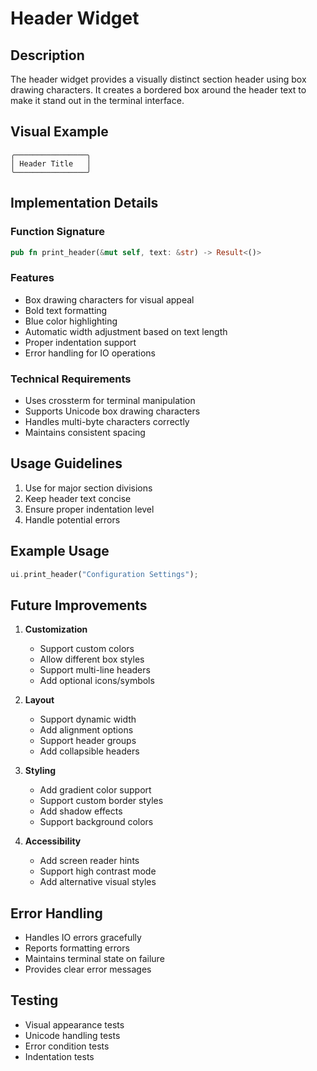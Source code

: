 # Header Widget

## Description
The header widget provides a visually distinct section header using box drawing characters. It creates a bordered box around the header text to make it stand out in the terminal interface.

## Visual Example
```
╭────────────────╮
│ Header Title   │
╰────────────────╯
```

## Implementation Details

### Function Signature
```rust
pub fn print_header(&mut self, text: &str) -> Result<()>
```

### Features
- Box drawing characters for visual appeal
- Bold text formatting
- Blue color highlighting
- Automatic width adjustment based on text length
- Proper indentation support
- Error handling for IO operations

### Technical Requirements
- Uses crossterm for terminal manipulation
- Supports Unicode box drawing characters
- Handles multi-byte characters correctly
- Maintains consistent spacing

## Usage Guidelines
1. Use for major section divisions
2. Keep header text concise
3. Ensure proper indentation level
4. Handle potential errors

## Example Usage
```rust
ui.print_header("Configuration Settings");
```

## Future Improvements
1. **Customization**
   - Support custom colors
   - Allow different box styles
   - Support multi-line headers
   - Add optional icons/symbols

2. **Layout**
   - Support dynamic width
   - Add alignment options
   - Support header groups
   - Add collapsible headers

3. **Styling**
   - Add gradient color support
   - Support custom border styles
   - Add shadow effects
   - Support background colors

4. **Accessibility**
   - Add screen reader hints
   - Support high contrast mode
   - Add alternative visual styles

## Error Handling
- Handles IO errors gracefully
- Reports formatting errors
- Maintains terminal state on failure
- Provides clear error messages

## Testing
- Visual appearance tests
- Unicode handling tests
- Error condition tests
- Indentation tests 